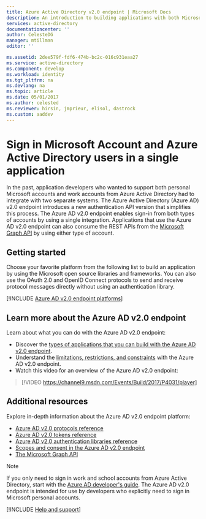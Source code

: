 ```yaml
---
title: Azure Active Directory v2.0 endpoint | Microsoft Docs
description: An introduction to building applications with both Microsoft Account and Azure Active Directory sign-in.
services: active-directory
documentationcenter: ''
author: CelesteDG
manager: mtillman
editor: ''

ms.assetid: 2dee579f-fdf6-474b-bc2c-016c931eaa27
ms.service: active-directory
ms.component: develop
ms.workload: identity
ms.tgt_pltfrm: na
ms.devlang: na
ms.topic: article
ms.date: 05/01/2017
ms.author: celested
ms.reviewer: hirsin, jmprieur, elisol, dastrock
ms.custom: aaddev
---
```


# Sign in Microsoft Account and Azure Active Directory users in a single application
In the past, application developers who wanted to support both personal Microsoft accounts and work accounts from Azure Active Directory had to integrate with two separate systems. The Azure Active Directory (Azure AD) v2.0 endpoint introduces a new authentication API version that simplifies this process. The Azure AD v2.0 endpoint enables sign-in from both types of accounts by using a single integration. Applications that use the Azure AD v2.0 endpoint can also consume the REST APIs from the [Microsoft Graph API](https://graph.microsoft.io) by using either type of account.

## Getting started
Choose your favorite platform from the following list to build an application by using the Microsoft open source libraries and frameworks. You can also use the OAuth 2.0 and OpenID Connect protocols to send and receive protocol messages directly without using an authentication library.
<br />

[!INCLUDE [Azure AD v2.0 endpoint platforms](../../../includes/active-directory-v2-quickstart-table.md)]

## Learn more about the Azure AD v2.0 endpoint
Learn about what you can do with the Azure AD v2.0 endpoint:

* Discover the [types of applications that you can build with the Azure AD v2.0 endpoint](active-directory-v2-flows.md).
* Understand the [limitations, restrictions, and constraints](active-directory-v2-limitations.md) with the Azure AD v2.0 endpoint.
* Watch this video for an overview of the Azure AD v2.0 endpoint:

>[!VIDEO https://channel9.msdn.com/Events/Build/2017/P4031/player]

## Additional resources
Explore in-depth information about the Azure AD v2.0 endpoint platform:

* [Azure AD v2.0 protocols reference](active-directory-v2-protocols.md)
* [Azure AD v2.0 tokens reference](active-directory-v2-tokens.md)
* [Azure AD v2.0 authentication libraries reference](active-directory-v2-libraries.md)
* [Scopes and consent in the Azure AD v2.0 endpoint](active-directory-v2-scopes.md)
* [The Microsoft Graph API](https://graph.microsoft.io)

> [!NOTE]
> If you only need to sign in work and school accounts from Azure Active Directory, start with the [Azure AD developer's guide](azure-ad-developers-guide.md). The Azure AD v2.0 endpoint is intended for use by developers who explicitly need to sign in Microsoft personal accounts.

[!INCLUDE [Help and support](../../../includes/active-directory-develop-help-support-include.md)]
